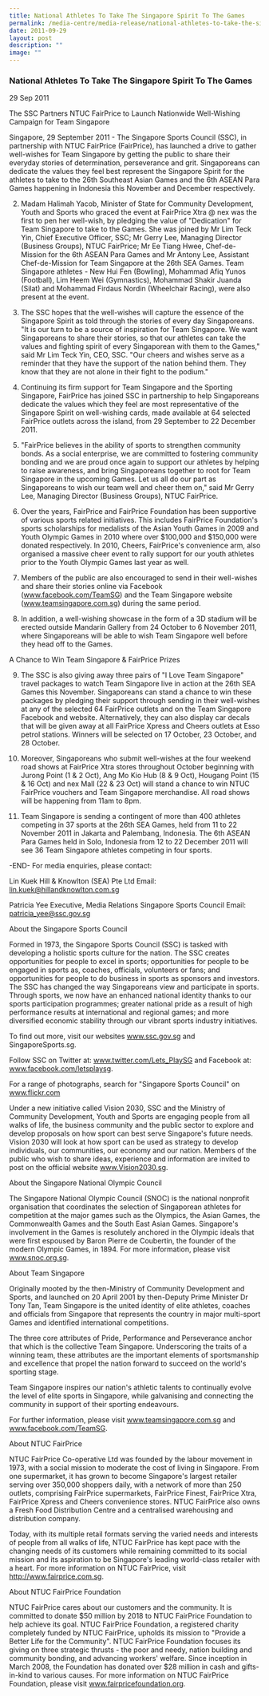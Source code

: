 ```yaml
---
title: National Athletes To Take The Singapore Spirit To The Games
permalink: /media-centre/media-release/national-athletes-to-take-the-singapore-spirit-to-the-games/
date: 2011-09-29
layout: post
description: ""
image: ""
---
```

### **National Athletes To Take The Singapore Spirit To The Games**

29 Sep 2011


The SSC Partners NTUC FairPrice to Launch Nationwide Well-Wishing Campaign for Team Singapore

Singapore, 29 September 2011 - The Singapore Sports Council (SSC), in partnership with NTUC FairPrice (FairPrice), has launched a drive to gather well-wishes for Team Singapore by getting the public to share their everyday stories of determination, perseverance and grit. Singaporeans can dedicate the values they feel best represent the Singapore Spirit for the athletes to take to the 26th Southeast Asian Games and the 6th ASEAN Para Games happening in Indonesia this November and December respectively.

2. Madam Halimah Yacob, Minister of State for Community Development, Youth and Sports who graced the event at FairPrice Xtra @ nex was the first to pen her well-wish, by pledging the value of "Dedication" for Team Singapore to take to the Games. She was joined by Mr Lim Teck Yin, Chief Executive Officer, SSC; Mr Gerry Lee, Managing Director (Business Groups), NTUC FairPrice; Mr Ee Tiang Hwee, Chef-de-Mission for the 6th ASEAN Para Games and Mr Antony Lee, Assistant Chef-de-Mission for Team Singapore at the 26th SEA Games. Team Singapore athletes - New Hui Fen (Bowling), Mohammad Afiq Yunos (Football), Lim Heem Wei (Gymnastics), Mohammad Shakir Juanda (Silat) and Mohammad Firdaus Nordin (Wheelchair Racing), were also present at the event.

3. The SSC hopes that the well-wishes will capture the essence of the Singapore Spirit as told through the stories of every day Singaporeans. "It is our turn to be a source of inspiration for Team Singapore. We want Singaporeans to share their stories, so that our athletes can take the values and fighting spirit of every Singaporean with them to the Games," said Mr Lim Teck Yin, CEO, SSC. "Our cheers and wishes serve as a reminder that they have the support of the nation behind them. They know that they are not alone in their fight to the podium."

4. Continuing its firm support for Team Singapore and the Sporting Singapore, FairPrice has joined SSC in partnership to help Singaporeans dedicate the values which they feel are most representative of the Singapore Spirit on well-wishing cards, made available at 64 selected FairPrice outlets across the island, from 29 September to 22 December 2011.

5.  "FairPrice believes in the ability of sports to strengthen community bonds. As a social enterprise, we are committed to fostering community bonding and we are proud once again to support our athletes by helping to raise awareness, and bring Singaporeans together to root for Team Singapore in the upcoming Games. Let us all do our part as Singaporeans to wish our team well and cheer them on," said Mr Gerry Lee, Managing Director (Business Groups), NTUC FairPrice.

6. Over the years, FairPrice and FairPrice Foundation has been supportive of various sports related initiatives. This includes FairPrice Foundation's sports scholarships for medalists of the Asian Youth Games in 2009 and Youth Olympic Games in 2010 where over $100,000 and $150,000 were donated respectively. In 2010, Cheers, FairPrice's convenience arm, also organised a massive cheer event to rally support for our youth athletes prior to the Youth Olympic Games last year as well.

7. Members of the public are also encouraged to send in their well-wishes and share their stories online via Facebook (www.facebook.com/TeamSG) and the Team Singapore website (www.teamsingapore.com.sg) during the same period.

8. In addition, a well-wishing showcase in the form of a 3D stadium will be erected outside Mandarin Gallery from 24 October to 6 November 2011, where Singaporeans will be able to wish Team Singapore well before they head off to the Games.

A Chance to Win Team Singapore & FairPrice Prizes

9. The SSC is also giving away three pairs of "I Love Team Singapore" travel packages to watch Team Singapore live in action at the 26th SEA Games this November. Singaporeans can stand a chance to win these packages by pledging their support through sending in their well-wishes at any of the selected 64 FairPrice outlets and on the Team Singapore Facebook and website. Alternatively, they can also display car decals that will be given away at all FairPrice Xpress and Cheers outlets at Esso petrol stations. Winners will be selected on 17 October, 23 October, and 28 October.

10. Moreover, Singaporeans who submit well-wishes at the four weekend road shows at FairPrice Xtra stores throughout October beginning with Jurong Point (1 & 2 Oct), Ang Mo Kio Hub (8 & 9 Oct), Hougang Point (15 & 16 Oct) and nex Mall (22 & 23 Oct) will stand a chance to win NTUC FairPrice vouchers and Team Singapore merchandise. All road shows will be happening from 11am to 8pm.

11. Team Singapore is sending a contingent of more than 400 athletes competing in 37 sports at the 26th SEA Games, held from 11 to 22 November 2011 in Jakarta and Palembang, Indonesia. The 6th ASEAN Para Games held in Solo, Indonesia from 12 to 22 December 2011 will see 36 Team Singapore athletes competing in four sports.

-END-
For media enquiries, please contact:

Lin Kuek
Hill & Knowlton (SEA) Pte Ltd
Email: lin.kuek@hillandknowlton.com.sg

Patricia Yee
Executive, Media Relations
Singapore Sports Council
Email: patricia_yee@ssc.gov.sg

About the Singapore Sports Council

Formed in 1973, the Singapore Sports Council (SSC) is tasked with developing a holistic sports culture for the nation. The SSC creates opportunities for people to excel in sports; opportunities for people to be engaged in sports as, coaches, officials, volunteers or fans; and opportunities for people to do business in sports as sponsors and investors. The SSC has changed the way Singaporeans view and participate in sports. Through sports, we now have an enhanced national identity thanks to our sports participation programmes; greater national pride as a result of high performance results at international and regional games; and more diversified economic stability through our vibrant sports industry initiatives.

To find out more, visit our websites www.ssc.gov.sg and SingaporeSports.sg.

Follow SSC on Twitter at: www.twitter.com/Lets_PlaySG and Facebook at: www.facebook.com/letsplaysg.

For a range of photographs, search for "Singapore Sports Council" on www.flickr.com

Under a new initiative called Vision 2030, SSC and the Ministry of Community Development, Youth and Sports are engaging people from all walks of life, the business community and the public sector to explore and develop proposals on how sport can best serve Singapore's future needs. Vision 2030 will look at how sport can be used as strategy to develop individuals, our communities, our economy and our nation. Members of the public who wish to share ideas, experience and information are invited to post on the official website www.Vision2030.sg.

About the Singapore National Olympic Council

The Singapore National Olympic Council (SNOC) is the national nonprofit organisation that coordinates the selection of Singaporean athletes for competition at the major games such as the Olympics, the Asian Games, the Commonwealth Games and the South East Asian Games. Singapore's involvement in the Games is resolutely anchored in the Olympic ideals that were first espoused by Baron Pierre de Coubertin, the founder of the modern Olympic Games, in 1894. For more information, please visit www.snoc.org.sg.

About Team Singapore

Originally mooted by the then-Ministry of Community Development and Sports, and launched on 20 April 2001 by then-Deputy Prime Minister Dr Tony Tan, Team Singapore is the united identity of elite athletes, coaches and officials from Singapore that represents the country in major multi-sport Games and identified international competitions.

The three core attributes of Pride, Performance and Perseverance anchor that which is the collective Team Singapore. Underscoring the traits of a winning team, these attributes are the important elements of sportsmanship and excellence that propel the nation forward to succeed on the world's sporting stage.

Team Singapore inspires our nation's athletic talents to continually evolve the level of elite sports in Singapore, while galvanising and connecting the community in support of their sporting endeavours.

For further information, please visit www.teamsingapore.com.sg and www.facebook.com/TeamSG.

About NTUC FairPrice

NTUC FairPrice Co-operative Ltd was founded by the labour movement in 1973, with a social mission to moderate the cost of living in Singapore. From one supermarket, it has grown to become Singapore's largest retailer serving over 350,000 shoppers daily, with a network of more than 250 outlets, comprising FairPrice supermarkets, FairPrice Finest, FairPrice Xtra, FairPrice Xpress and Cheers convenience stores. NTUC FairPrice also owns a Fresh Food Distribution Centre and a centralised warehousing and distribution company.

Today, with its multiple retail formats serving the varied needs and interests of people from all walks of life, NTUC FairPrice has kept pace with the changing needs of its customers while remaining committed to its social mission and its aspiration to be Singapore's leading world-class retailer with a heart. For more information on NTUC FairPrice, visit http://www.fairprice.com.sg.

About NTUC FairPrice Foundation

NTUC FairPrice cares about our customers and the community. It is committed to donate $50 million by 2018 to NTUC FairPrice Foundation to help achieve its goal. NTUC FairPrice Foundation, a registered charity completely funded by NTUC FairPrice, upholds its mission to "Provide a Better Life for the Community". NTUC FairPrice Foundation focuses its giving on three strategic thrusts - the poor and needy, nation building and community bonding, and advancing workers' welfare. Since inception in March 2008, the Foundation has donated over $28 million in cash and gifts-in-kind to various causes. For more information on NTUC FairPrice Foundation, please visit www.fairpricefoundation.org.